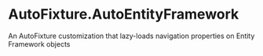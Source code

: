 AutoFixture.AutoEntityFramework
===============================

An AutoFixture customization that lazy-loads navigation properties on Entity Framework objects
